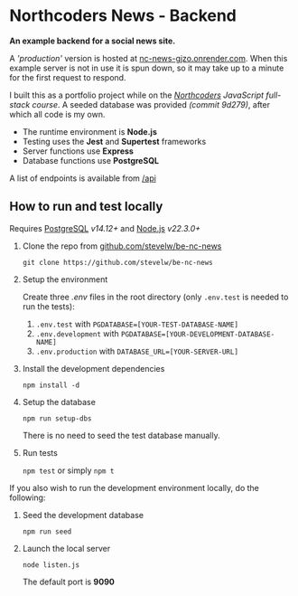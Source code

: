 # Northcoders News - Backend

**An example backend for a social news site.**

A _'production'_ version is hosted at [nc-news-gjzo.onrender.com](https://nc-news-gjzo.onrender.com/api). When this example server is not in use it is spun down, so it may take up to a minute for the first request to respond.

I built this as a portfolio project while on the _[Northcoders](https://northcoders.com) JavaScript full-stack course_. A seeded database was provided _(commit 9d279)_, after which all code is my own.

- The runtime environment is **Node.js**
- Testing uses the **Jest** and **Supertest** frameworks
- Server functions use **Express**
- Database functions use **PostgreSQL**

A list of endpoints is available from [/api](https://nc-news-gjzo.onrender.com/api)

## How to run and test locally

Requires [PostgreSQL](https://www.postgresql.org/download/) _v14.12+_ and [Node.js](https://nodejs.org/en/download/package-manager) _v22.3.0+_

1. Clone the repo from [github.com/stevelw/be-nc-news](https://github.com/stevelw/be-nc-news)

    `git clone https://github.com/stevelw/be-nc-news`

2. Setup the environment

    Create three _.env_ files in the root directory (only `.env.test` is needed to run the tests):
    
    1. `.env.test` with `PGDATABASE=[YOUR-TEST-DATABASE-NAME]`
    2. `.env.development` with `PGDATABASE=[YOUR-DEVELOPMENT-DATABASE-NAME]`
    3. `.env.production` with `DATABASE_URL=[YOUR-SERVER-URL]`

3. Install the development dependencies

    `npm install -d`

4. Setup the database

    `npm run setup-dbs`

    There is no need to seed the test database manually.

5. Run tests

    `npm test` or simply `npm t`

If you also wish to run the development environment locally, do the following:

1. Seed the development database

    `npm run seed`
    
2. Launch the local server

    `node listen.js`

    The default port is **9090**
